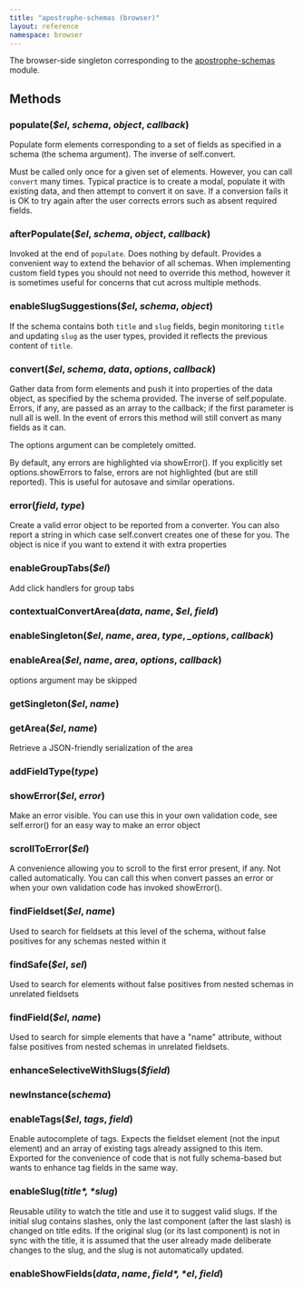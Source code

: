 ```yaml
---
title: "apostrophe-schemas (browser)"
layout: reference
namespace: browser
---
```

The browser-side singleton corresponding to the [apostrophe-schemas](index.html) module.


## Methods
### populate(*$el*, *schema*, *object*, *callback*)
Populate form elements corresponding to a set of fields as
specified in a schema (the schema argument). The inverse of
self.convert.

Must be called only once for a given set of elements. However,
you can call `convert` many times. Typical practice is to
create a modal, populate it with existing data, and then
attempt to convert it on save. If a conversion fails it is
OK to try again after the user corrects errors such as
absent required fields.
### afterPopulate(*$el*, *schema*, *object*, *callback*)
Invoked at the end of `populate`. Does nothing by default.
Provides a convenient way to extend the behavior of all
schemas. When implementing custom field types you should
not need to override this method, however it is sometimes useful for
concerns that cut across multiple methods.
### enableSlugSuggestions(*$el*, *schema*, *object*)
If the schema contains both `title` and `slug` fields, begin
monitoring `title` and updating `slug` as the user types,
provided it reflects the previous content of `title`.
### convert(*$el*, *schema*, *data*, *options*, *callback*)
Gather data from form elements and push it into properties of the data
object, as specified by the schema provided. The inverse of
self.populate. Errors, if any, are passed as an array to
the callback; if the first parameter is null all is well. In the
event of errors this method will still convert as many fields
as it can.

The options argument can be completely omitted.

By default, any errors are highlighted via showError().
If you explicitly set options.showErrors to false, errors are
not highlighted (but are still reported). This is useful
for autosave and similar operations.
### error(*field*, *type*)
Create a valid error object to be reported from a converter.
You can also report a string in which case self.convert creates
one of these for you. The object is nice if you want to extend it
with extra properties
### enableGroupTabs(*$el*)
Add click handlers for group tabs
### contextualConvertArea(*data*, *name*, *$el*, *field*)

### enableSingleton(*$el*, *name*, *area*, *type*, *_options*, *callback*)

### enableArea(*$el*, *name*, *area*, *options*, *callback*)
options argument may be skipped
### getSingleton(*$el*, *name*)

### getArea(*$el*, *name*)
Retrieve a JSON-friendly serialization of the area
### addFieldType(*type*)

### showError(*$el*, *error*)
Make an error visible. You can use this in your own validation
code, see self.error() for an easy way to make an error object
### scrollToError(*$el*)
A convenience allowing you to scroll to the first error present,
if any. Not called automatically. You can call this when
convert passes an error or when your own validation code
has invoked showError().
### findFieldset(*$el*, *name*)
Used to search for fieldsets at this level of the schema,
without false positives for any schemas nested within it
### findSafe(*$el*, *sel*)
Used to search for elements without false positives from nested
schemas in unrelated fieldsets
### findField(*$el*, *name*)
Used to search for simple elements that have a
"name" attribute, without false positives from nested
schemas in unrelated fieldsets.
### enhanceSelectiveWithSlugs(*$field*)

### newInstance(*schema*)

### enableTags(*$el*, *tags*, *field*)
Enable autocomplete of tags. Expects the fieldset element
(not the input element) and an array of existing tags already
assigned to this item. Exported for the convenience of
code that is not fully schema-based but wants to enhance
tag fields in the same way.
### enableSlug(*$title*, *$slug*)
Reusable utility to watch the title and use it to
suggest valid slugs.
If the initial slug contains slashes, only the last component
(after the last slash) is changed on title edits.
If the original slug (or its last component) is not in sync with the
title, it is assumed that the user already made deliberate changes to
the slug, and the slug is not automatically updated.
### enableShowFields(*data*, *name*, *$field*, *$el*, *field*)

